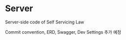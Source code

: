 # Server
Server-side code of Self Servicing Law

Commit convention, ERD, Swagger, Dev Settings 추가 예정
